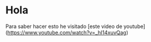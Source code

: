 # Hola
Para saber hacer esto he visitado [este video de youtube] (https://www.youtube.com/watch?v=_hI14xuvQag) 
